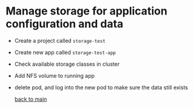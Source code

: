 # Manage storage for application configuration and data

- Create a project called `storage-test`

- Create new app called `storage-test-app`
  
- Check available storage classes in cluster

- Add NFS volume to running app

- delete pod, and log into the new pod to make sure the data still exists  
  
  [back to main](./README.md) 

